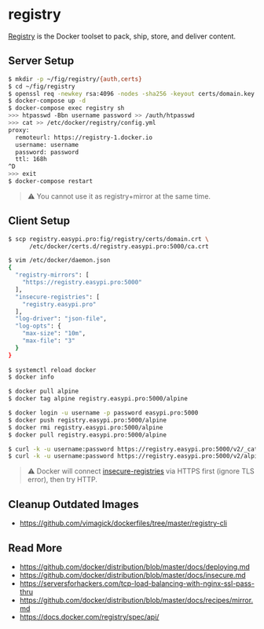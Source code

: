 registry
========

[Registry][1] is the Docker toolset to pack, ship, store, and deliver content.

## Server Setup

```bash
$ mkdir -p ~/fig/registry/{auth,certs}
$ cd ~/fig/registry
$ openssl req -newkey rsa:4096 -nodes -sha256 -keyout certs/domain.key -x509 -days 365 -out certs/domain.crt
$ docker-compose up -d
$ docker-compose exec registry sh
>>> htpasswd -Bbn username password >> /auth/htpasswd
>>> cat >> /etc/docker/registry/config.yml
proxy:
  remoteurl: https://registry-1.docker.io
  username: username
  password: password
  ttl: 168h
^D
>>> exit
$ docker-compose restart
```

> :warning: You cannot use it as registry+mirror at the same time.

## Client Setup

```bash
$ scp registry.easypi.pro:fig/registry/certs/domain.crt \
      /etc/docker/certs.d/registry.easypi.pro:5000/ca.crt

$ vim /etc/docker/daemon.json
{
  "registry-mirrors": [
    "https://registry.easypi.pro:5000"
  ],
  "insecure-registries": [
    "registry.easypi.pro"
  ],
  "log-driver": "json-file",
  "log-opts": {
    "max-size": "10m",
    "max-file": "3"
  }
}
                           
$ systemctl reload docker
$ docker info

$ docker pull alpine
$ docker tag alpine registry.easypi.pro:5000/alpine

$ docker login -u username -p password easypi.pro:5000
$ docker push registry.easypi.pro:5000/alpine
$ docker rmi registry.easypi.pro:5000/alpine
$ docker pull registry.easypi.pro:5000/alpine

$ curl -k -u username:password https://registry.easypi.pro:5000/v2/_catalog
$ curl -k -u username:password https://registry.easypi.pro:5000/v2/alpine/tags/list
```

> :warning: Docker will connect [insecure-registries][2] via HTTPS first (ignore TLS error), then try HTTP.

## Cleanup Outdated Images

- https://github.com/vimagick/dockerfiles/tree/master/registry-cli

## Read More

- https://github.com/docker/distribution/blob/master/docs/deploying.md
- https://github.com/docker/distribution/blob/master/docs/insecure.md
- https://serversforhackers.com/tcp-load-balancing-with-nginx-ssl-pass-thru
- https://github.com/docker/distribution/blob/master/docs/recipes/mirror.md
- https://docs.docker.com/registry/spec/api/

[1]: https://github.com/docker/distribution
[2]: https://docs.docker.com/registry/insecure/#deploy-a-plain-http-registry
